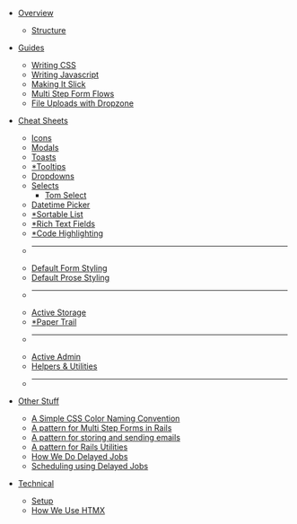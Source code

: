 
- [Overview](readme.md)
    - [Structure](structure.md)
- [Guides](guides.md)
    - [Writing CSS](writing_css.md)
    - [Writing Javascript](writing_js.md)
    - [Making It Slick](slickness.md)
    - [Multi Step Form Flows](server_for_state.md)
    - [File Uploads with Dropzone](dropzone.md)
- [Cheat Sheets](icons.md)
    - [Icons](icons.md)
    - [Modals](modals.md)
    - [Toasts](toasts.md)
    - [*Tooltips](tooltips.md)
    - [Dropdowns](dropdowns.md)
    - [Selects](selects.md)
        - [Tom Select](tomselect.md)
    - [Datetime Picker](datetime.md)
    - [*Sortable List](sortable.md)
    - [*Rich Text Fields](rich_text.md)
    - [*Code Highlighting](code_highlighting.md)
    - <hr class="my-2"/>
    - [Default Form Styling](css_default_form_styling.md)
    - [Default Prose Styling](css_default_prose_styling.md)
    - <hr class="my-2"/>
    - [Active Storage](active_storage.md)
    - [*Paper Trail](paper_trail.md)
    - <hr class="my-2"/>
    - [Active Admin](active_admin.md)
    - [Helpers & Utilities](layout_basics.md)
    - <hr class="my-2"/>

- [Other Stuff](modals.md)
    - [A Simple CSS Color Naming Convention](https://www.tonyennis.com/dev/ZSGXDX30B-a-simple-css-color-naming-convention)
    - [A pattern for Multi Step Forms in Rails](https://www.tonyennis.com/dev/iJwC-S_BZ-multi-step-forms-in-rails)
    - [A pattern for storing and sending emails]()
    - [A pattern for Rails Utilities]()
    - [How We Do Delayed Jobs]()
    - [Scheduling using Delayed Jobs]()


- [Technical](code_examples.md)  
    - [Setup](setup.md)
    - [How We Use HTMX](htmx.md)